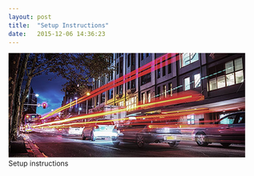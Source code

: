 ```yaml
---
layout: post
title:  "Setup Instructions"
date:   2015-12-06 14:36:23
---
```


<span class="image featured"><img src="/images/pic03.jpg" alt=""></span>
Setup instructions

